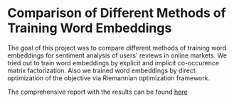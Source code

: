# Comparison of Different Methods of Training Word Embeddings

The goal of this project was to compare different methods of training word embeddings for sentiment analysis of users' reviews in online markets. We tried out to train word embeddings by explicit and implicit co-occurence matrix factorization. Also we trained word embeddings by direct optimization of the objective via Riemannian optimization framework. 

The comprehensive report with the results can be found [here](Team8FinalProjectReport.pdf)
